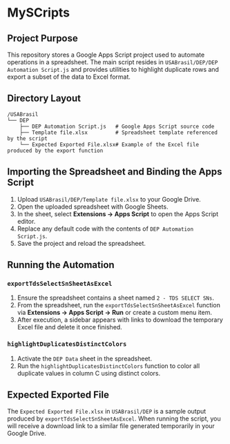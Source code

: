# MySCripts

## Project Purpose

This repository stores a Google Apps Script project used to automate operations in a spreadsheet. The main script resides in `USABrasil/DEP/DEP Automation Script.js` and provides utilities to highlight duplicate rows and export a subset of the data to Excel format.

## Directory Layout

```
/USABrasil
└── DEP
    ├── DEP Automation Script.js   # Google Apps Script source code
    ├── Template file.xlsx         # Spreadsheet template referenced by the script
    └── Expected Exported File.xlsx# Example of the Excel file produced by the export function
```

## Importing the Spreadsheet and Binding the Apps Script

1. Upload `USABrasil/DEP/Template file.xlsx` to your Google Drive.
2. Open the uploaded spreadsheet with Google Sheets.
3. In the sheet, select **Extensions → Apps Script** to open the Apps Script editor.
4. Replace any default code with the contents of `DEP Automation Script.js`.
5. Save the project and reload the spreadsheet.

## Running the Automation

### `exportTdsSelectSnSheetAsExcel`

1. Ensure the spreadsheet contains a sheet named `2 - TDS SELECT SNs`.
2. From the spreadsheet, run the `exportTdsSelectSnSheetAsExcel` function via **Extensions → Apps Script → Run** or create a custom menu item.
3. After execution, a sidebar appears with links to download the temporary Excel file and delete it once finished.

### `highlightDuplicatesDistinctColors`

1. Activate the `DEP Data` sheet in the spreadsheet.
2. Run the `highlightDuplicatesDistinctColors` function to color all duplicate values in column C using distinct colors.

## Expected Exported File

The `Expected Exported File.xlsx` in `USABrasil/DEP` is a sample output produced by `exportTdsSelectSnSheetAsExcel`. When running the script, you will receive a download link to a similar file generated temporarily in your Google Drive.
